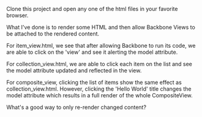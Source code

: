 Clone this project and open any one of the html files in your favorite browser. 

What I've done is to render some HTML and then allow Backbone Views to be attached to the rendered content. 

For item_view.html, we see that after allowing Backbone to run its code, we are able to click on the 'view' and see it alerting the model attribute. 

For collection_view.html, we are able to click each item on the list and see the model attribute updated and reflected in the view. 

For composite_view, clicking the list of items show the same effect as collection_view.html. However, clicking the 'Hello World' title changes the model attribute which results in a full render of the whole CompositeView. 

What's a good way to only re-render changed content?